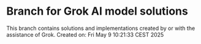 # Branch for Grok AI model solutions
This branch contains solutions and implementations created by or with the assistance of Grok.
Created on: Fri May  9 10:21:33 CEST 2025
